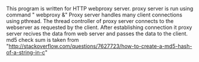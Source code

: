 This program is written for HTTP webproxy server.
proxy server is run using command " webproxy <portnumber>&"
Proxy server handles many client connections using pthread. The thread controller of proxy server connects to the webserver 
as requested by the client. After establishing connection it proxy server recives the data from web server and passes the data to the 
client.
md5 check sum is taken from "http://stackoverflow.com/questions/7627723/how-to-create-a-md5-hash-of-a-string-in-c"